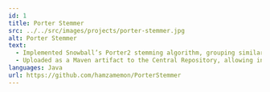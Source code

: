 ```yaml
---
id: 1
title: Porter Stemmer
src: ../../src/images/projects/porter-stemmer.jpg
alt: Porter Stemmer
text:
  - Implemented Snowball’s Porter2 stemming algorithm, grouping similarly stemmed words
  - Uploaded as a Maven artifact to the Central Repository, allowing integration with any Maven project
languages: Java
url: https://github.com/hamzamemon/PorterStemmer
---
```

